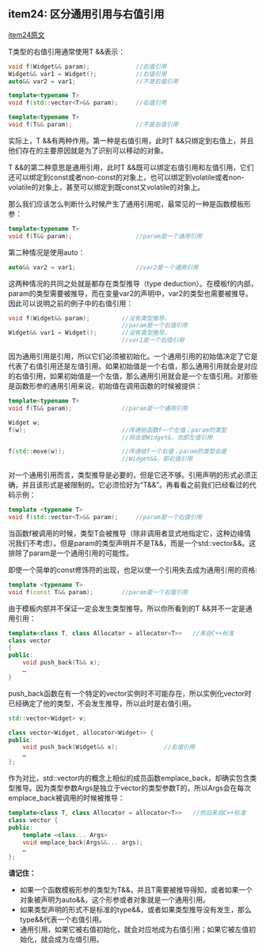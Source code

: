 ## item24: 区分通用引用与右值引用

[item24原文](https://cntransgroup.github.io/EffectiveModernCppChinese/5.RRefMovSemPerfForw/item24.html)

T类型的右值引用通常使用T &&表示：
```C++
void f(Widget&& param);             //右值引用
Widget&& var1 = Widget();           //右值引用
auto&& var2 = var1;                 //不是右值引用

template<typename T>
void f(std::vector<T>&& param);     //右值引用

template<typename T>
void f(T&& param);                  //不是右值引用
```

实际上，T &&有两种作用。第一种是右值引用，此时T &&只绑定到右值上，并且他们存在的主要原因就是为了识别可以移动的对象。

T &&的第二种意思是通用引用，此时T &&既可以绑定右值引用和左值引用，它们还可以绑定到const或者non-const的对象上，也可以绑定到volatile或者non-volatile的对象上，甚至可以绑定到既const又volatile的对象上。

那么我们应该怎么判断什么时候产生了通用引用呢，最常见的一种是函数模板形参：
```C++
template<typename T>
void f(T&& param);                  //param是一个通用引用
```

第二种情况是使用auto：
```C++
auto&& var2 = var1;                 //var2是一个通用引用
```

这两种情况的共同之处就是都存在类型推导（type deduction）。在模板f的内部，param的类型需要被推导，而在变量var2的声明中，var2的类型也需要被推导。因此可以说明之前的例子中的右值引用：
```C++
void f(Widget&& param);         //没有类型推导，
                                //param是一个右值引用
Widget&& var1 = Widget();       //没有类型推导，
                                //var1是一个右值引用
```

因为通用引用是引用，所以它们必须被初始化。一个通用引用的初始值决定了它是代表了右值引用还是左值引用。如果初始值是一个右值，那么通用引用就会是对应的右值引用，如果初始值是一个左值，那么通用引用就会是一个左值引用。对那些是函数形参的通用引用来说，初始值在调用函数的时候被提供：
```C++
template<typename T>
void f(T&& param);              //param是一个通用引用

Widget w;
f(w);                           //传递给函数f一个左值；param的类型
                                //将会是Widget&，也即左值引用

f(std::move(w));                //传递给f一个右值；param的类型会是
                                //Widget&&，即右值引用
```

对一个通用引用而言，类型推导是必要的，但是它还不够。引用声明的形式必须正确，并且该形式是被限制的。它必须恰好为“T&&”。再看看之前我们已经看过的代码示例：
```C++
template <typename T>
void f(std::vector<T>&& param);     //param是一个右值引用
```
当函数f被调用的时候，类型T会被推导（除非调用者显式地指定它，这种边缘情况我们不考虑）。但是param的类型声明并不是T&&，而是一个std::vector<T>&&。这排除了param是一个通用引用的可能性。

即使一个简单的const修饰符的出现，也足以使一个引用失去成为通用引用的资格:
```C++
template <typename T>
void f(const T&& param);        //param是一个右值引用
```

由于模板内部并不保证一定会发生类型推导。所以你所看到的T &&并不一定是通用引用：
```C++
template<class T, class Allocator = allocator<T>>   //来自C++标准
class vector
{
public:
    void push_back(T&& x);
    …
}
```

push_back函数在有一个特定的vector实例时不可能存在，所以实例化vector时已经确定了他的类型，不会发生推导，所以此时是右值引用。
```C++
std::vector<Widget> v;

class vector<Widget, allocator<Widget>> {
public:
    void push_back(Widget&& x);             //右值引用
    …
};
```

作为对比，std::vector内的概念上相似的成员函数emplace_back，却确实包含类型推导。因为类型参数Args是独立于vector的类型参数T的，所以Args会在每次emplace_back被调用的时候被推导：
```C++
template<class T, class Allocator = allocator<T>>   //依旧来自C++标准
class vector {
public:
    template <class... Args>
    void emplace_back(Args&&... args);
    …
};
```

**请记住：**
* 如果一个函数模板形参的类型为T&&，并且T需要被推导得知，或者如果一个对象被声明为auto&&，这个形参或者对象就是一个通用引用。
* 如果类型声明的形式不是标准的type&&，或者如果类型推导没有发生，那么type&&代表一个右值引用。
* 通用引用，如果它被右值初始化，就会对应地成为右值引用；如果它被左值初始化，就会成为左值引用。
  
